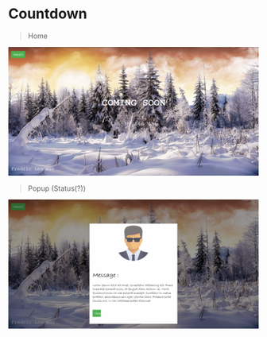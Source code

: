 # Countdown

> Home
  <img src="https://raw.githubusercontent.com/fredriclesomar/Countdown/master/home.png" width="750" title="Tampilan Home">
</p>


> Popup (Status(?))
  <img src="https://raw.githubusercontent.com/fredriclesomar/Countdown/master/message.png" width="750" title="Tampilan Member">
</p>
